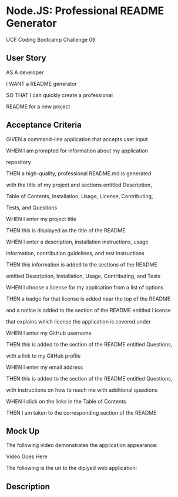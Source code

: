 # Node.JS: Professional README Generator
UCF Coding Bootcamp Challenge 09


## User Story

AS A developer

I WANT a README generator

SO THAT I can quickly create a professional

README for a new project

## Acceptance Criteria

GIVEN a command-line application that accepts user input

WHEN I am prompted for information about my application 

repository

THEN a high-quality, professional README.md is generated

with the title of my project and sections entitled Description,

Table of Contents, Installation, Usage, License, Contributing,

Tests, and Questions

WHEN I enter my project title

THEN this is displayed as the title of the README

WHEN I enter a description, installation instructions, usage

information, contribution guidelines, and test instructions

THEN this information is added to the sections of the README

entitled Description, Installation, Usage, Contributing, and Tests

WHEN I choose a license for my application from a list of options

THEN a badge for that license is added near the top of the README

and a notice is added to the section of the README entitled License

that explains which license the application is covered under

WHEN I enter my GitHub username

THEN this is added to the section of the README entitled Questions,

with a link to my GitHub profile

WHEN I enter my email address

THEN this is added to the section of the README entitled Questions,

with instructions on how to reach me with additional questions

WHEN I click on the links in the Table of Contents

THEN I am taken to the corresponding section of the README

## Mock Up

The following video demonstrates the application appearance:








 Video Goes Here








The following is the url to the diplyed web application:


## Description

